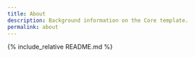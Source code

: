 ```yaml
---
title: About
description: Background information on the Core template.
permalink: about
---
```

{% include_relative README.md %}
